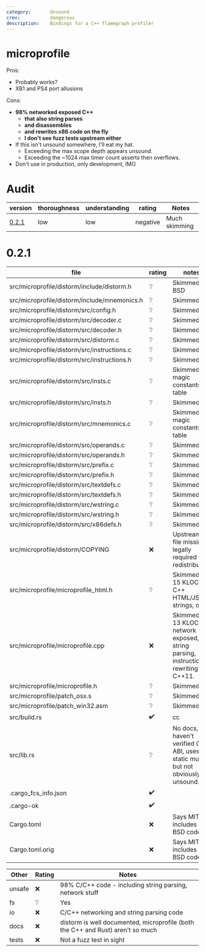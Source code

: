 ```yaml
---
category:       Unsound
crev:           dangerous
description:    Bindings for a C++ flamegraph profiler
---
```


# microprofile

Pros:
* Probably works?
* XB1 and PS4 port allusions

Cons:
* **98% networked exposed C++**
    * **that also string parses**
    * **and disassembles**
    * **and rewrites x86 code on the fly**
    * **I don't see fuzz tests upstream either**
* If this isn't unsound somewhere, I'll eat my hat.
    * Exceeding the max scope depth appears unsound.
    * Exceeding the ~1024 max timer count asserts then overflows.
* Don't use in production, only development, IMO

# Audit

| version | thoroughness | understanding | rating | Notes |
| ------- | ------------ | ------------- | ------ | ----- |
| [0.2.1]   | low | low | negative | Much skimming

[0.2.1]:    #021

# 0.2.1

| file                                          | rating | notes |
| --------------------------------------------- | ------ | ----- |
| src/microprofile/distorm/include/distorm.h    | :grey_question:       | Skimmed, BSD
| src/microprofile/distorm/include/mnemonics.h  | :grey_question:       | Skimmed
| src/microprofile/distorm/src/config.h         | :grey_question:       | Skimmed
| src/microprofile/distorm/src/decoder.c        | :grey_question:       | Skimmed
| src/microprofile/distorm/src/decoder.h        | :grey_question:       | Skimmed
| src/microprofile/distorm/src/distorm.c        | :grey_question:       | Skimmed
| src/microprofile/distorm/src/instructions.c   | :grey_question:       | Skimmed
| src/microprofile/distorm/src/instructions.h   | :grey_question:       | Skimmed
| src/microprofile/distorm/src/insts.c          | :grey_question:       | Skimmed, magic constants table
| src/microprofile/distorm/src/insts.h          | :grey_question:       | Skimmed
| src/microprofile/distorm/src/mnemonics.c      | :grey_question:       | Skimmed, magic constants table
| src/microprofile/distorm/src/operands.c       | :grey_question:       | Skimmed
| src/microprofile/distorm/src/operands.h       | :grey_question:       | Skimmed
| src/microprofile/distorm/src/prefix.c         | :grey_question:       | Skimmed
| src/microprofile/distorm/src/prefix.h         | :grey_question:       | Skimmed
| src/microprofile/distorm/src/textdefs.c       | :grey_question:       | Skimmed
| src/microprofile/distorm/src/textdefs.h       | :grey_question:       | Skimmed
| src/microprofile/distorm/src/wstring.c        | :grey_question:       | Skimmed
| src/microprofile/distorm/src/wstring.h        | :grey_question:       | Skimmed
| src/microprofile/distorm/src/x86defs.h        | :grey_question:       | Skimmed
| src/microprofile/distorm/COPYING              | :x:                   | Upstream file missing, legally required for redistribution
| src/microprofile/microprofile_html.h          | :grey_question:       | Skimmed... 15 KLOC of C++ HTML/JS strings, oof
| src/microprofile/microprofile.cpp             | :x:                   | Skimmed... 13 KLOC of network exposed, string parsing, instruction rewriting C++11.
| src/microprofile/microprofile.h               | :grey_question:       | Skimmed
| src/microprofile/patch_osx.s                  | :grey_question:       | Skimmed
| src/microprofile/patch_win32.asm              | :grey_question:       | Skimmed
| src/build.rs                                  | :heavy_check_mark:    | cc
| src/lib.rs                                    | :grey_question:       | No docs, haven't verified C ABI, uses static mut, but not obviously unsound.
| .cargo_fcs_info.json                          | :heavy_check_mark:    | |
| .cargo-ok                                     | :heavy_check_mark:    | |
| Cargo.toml                                    | :x:                   | Says MIT, includes BSD code.
| Cargo.toml.orig                               | :x:                   | Says MIT, includes BSD code.

| Other     | Rating | Notes |
| --------- | ------ | ----- |
| unsafe    | :x:                   | 98% C/C++ code - including string parsing, network stuff
| fs        | :grey_question:       | Yes
| io        | :x:                   | C/C++ networking and string parsing code
| docs      | :x:                   | distorm is well documented, microprofile (both the C++ and Rust) aren't so much
| tests     | :x:                   | Not a fuzz test in sight
